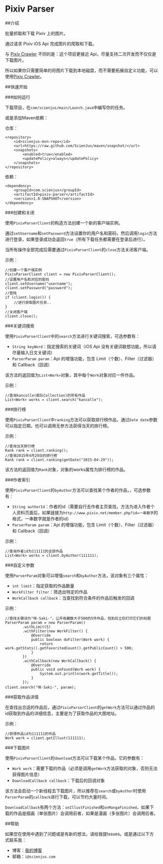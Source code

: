 # Pixiv Parser

##介绍

批量抓取和下载 Pixiv 上的图片。

通过请求 Pixiv iOS Api 完成图片的爬取和下载。

与 [Pixiv Crawler][1] 不同的是：这个项目更接近 Api，尽量支持二次开发而不仅仅是下载图片。

所以如果你只需要简单的将图片下载到本地磁盘，而不需要拓展自定义功能，可以使用[Pixiv Crawler][1]。

##快速开始

###如何运行

下载项目，在`com/scienjus/main/Launch.java`中编写你的任务。

或是添加Maven依赖：

仓库：

```
<repository>
    <id>scienjus-mvn-repo</id>
    <url>https://raw.github.com/ScienJus/maven/snapshot/</url>
    <snapshots>
        <enabled>true</enabled>
        <updatePolicy>always</updatePolicy>
    </snapshots>
</repository>
```

依赖：

```
<dependency>
    <groupId>com.scienjus</groupId>
    <artifactId>pixiv-parser</artifactId>
    <version>1.0-SNAPSHOT</version>
</dependency>
```

###创建和关闭

使用`PixivParserClient`的构造方法创建一个新的客户端实例。

通过`setUsername`和`setPassword`方法设置你的用户名和密码，然后调用`login`方法进行登录，如果登录成功会返回`true`（所有下载任务都需要在登录后进行）。

当所有操作全部完成后需要通过`PixivParserClient`的`close`方法关闭客户端。

示例：

```
//创建一个客户端实例
PixivParserClient client = new PixivParserClient();
//设置用户名和对应的密码
client.setUsername("username");
client.setPassword("password");
//登陆
if (client.login()) {
    //进行获取图片任务..
}
//关闭客户端
client.close();
```

###关键词搜索

使用`PixivParserClient`中的`search`方法进行关键词搜索，可选参数有：
 - `String keyWord`：指定搜索的关键词（iOS Api 没有关键词联想功能，所以请尽量输入日文关键词）
 - `ParserParam param`：Api 的增强功能，包含 Limit（个数）、Filter（过滤器）和 Callback（回调）

该方法的返回值为`List<Work>`对象，其中每个`Work`对象对应一件作品。

 
示例：

```
//查询kancolle(舰队Collection)的所有作品
List<Work> works = client.search("kancolle");
```

###排行榜

使用`PixivParserClient`中`ranking`方法可以获取排行榜作品，通过`Date date`参数可以指定日期，也可以调用无参方法获得当天的排行榜。

示例：

```
//查询当天排行榜
Rank rank = client.ranking();
//查询2015年4月29日的排行榜
Rank rank = client.ranking(getDate("2015-04-29"));
```
该方法的返回值为`Rank`对象，对象的works属性为排行榜的作品。

###作者索引

使用`PixivParserClient`的`byAuthor`方法可以查找某个作者的作品，，可选参数有：
 - `String authorId`：作者的id（需要自行去作者主页查找，方法为进入作者个人资料页面后，如果链接为`http://www.pixiv.net/member.php?id=一串数字`的格式，一串数字就是作者的id）
 - `ParserParam param`：Api 的增强功能，包含 Limit（个数）、Filter（过滤器）和 Callback（回调）

示例：

```
//查询作者id为111111的全部作品
List<Work> works = client.byAuthor(111111);
```

###自定义参数

使用`ParserParam`对象可以增强`search`和`byAuthor`方法，该对象有三个属性：

- `int limit`：指定获取的作品数量
- `WorkFilter filter`：筛选出特定的作品
- `WorkCallback callback`：当查找到符合条件的作品后触发的回调

示例：

```
//查找关键词为"咲-Saki-"，公开收藏数大于500的5件作品，找到后立刻打印它们的标题
ParserParam param = new ParserParam()
        .withLimit(5)
        .withFilter(new WorkFilter() {
            @Override
            public boolean doFilter(Work work) {
                return work.getStats().getFavoritedCount().getPublicCount() > 500;
            }
        })
        .withCallback(new WorkCallback() {
            @Override
            public void onFound(Work work) {
                System.out.println(work.getTitle());
            }
        });
client.search("咲-Saki-", param);
```

###获取作品详情

在查找出合适的作品后，通过`PixivParserClient`的`getWork`方法可以通过作品的id获取到作品的详细信息，主要是为了获取作品的大图地址。

示例：

```
//获得作品id为111111的作品
Work work = client.getIllust(111111);
```

###下载图片

使用`PixivParserClient`的`download`方法可以下载某个作品，它的参数有：

- `Work work`：需要下载的作品（必须是调用`getWork`方法获取的对象，否则无法获得图片信息）
- `DownloadCallback callback`：下载后的回调对象

该方法会启动一个新线程去下载图片，所以推荐在`search`或`byAuthor`时使用`ParserParam`的`callback`进行下载，可以节约大量时间。

`DownloadCallback`有两个方法：`onIllustFinished`和`onMangaFinished`，如果下载的作品是插画（单张图片）会调用前者，如果是漫画（多张图片）会调用后者。


##帮助

如果您在使用中遇到了问题或是有新的想法，请给我提Issues。或是通过以下方式联系我：
 - 博客：[我的博客][2]
 - 邮箱：`i@scienjus.com`

[1]:https://github.com/ScienJus/pixiv-crawler/
[2]:http://www.scienjus.com
